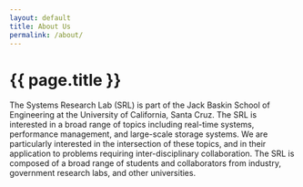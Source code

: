 ```yaml
---
layout: default
title: About Us
permalink: /about/
---
```

<div class="demo-container mdl-grid">
  <div class="mdl-cell mdl-cell--2-col mdl-cell--hide-tablet mdl-cell--hide-phone"></div>
  <div class="demo-content mdl-color--white mdl-shadow--4dp content mdl-color-text--grey-800 mdl-cell mdl-cell--8-col">
    <!-- Post title -->
    <h1>{{ page.title }}</h1>
    <!-- Post date -->
    <p>The Systems Research Lab (SRL) is part of the Jack Baskin School of Engineering at the University of California, Santa Cruz. The SRL is interested in a broad range of topics including real-time systems, performance management, and large-scale storage systems. We are particularly interested in the intersection of these topics, and in their application to problems requiring inter-disciplinary collaboration. The SRL is composed of a broad range of students and collaborators from industry, government research labs, and other universities.</p>
  </div>
</div>
